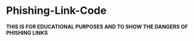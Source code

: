 # Phishing-Link-Code

**THIS IS FOR EDUCATIONAL PURPOSES AND TO SHOW THE DANGERS OF PHISHING LINKS**
